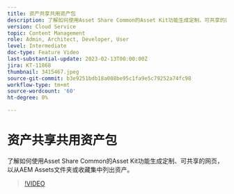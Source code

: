 ```yaml
---
title: 资产共享共用资产包
description: 了解如何使用Asset Share Common的Asset Kit功能生成定制、可共享的网页，以从AEM Assets文件夹或收藏集中列出资产。
version: Cloud Service
topic: Content Management
role: Admin, Architect, Developer, User
level: Intermediate
doc-type: Feature Video
last-substantial-update: 2023-02-13T00:00:00Z
jira: KT-11868
thumbnail: 3415467.jpeg
source-git-commit: b3e9251bdb18a008be95c1fa9e5c79252a74fc98
workflow-type: tm+mt
source-wordcount: '60'
ht-degree: 0%

---
```



# 资产共享共用资产包

了解如何使用Asset Share Common的Asset Kit功能生成定制、可共享的网页，以从AEM Assets文件夹或收藏集中列出资产。

>[!VIDEO](https://video.tv.adobe.com/v/3415467?quality=12&learn=on)

